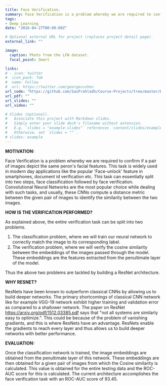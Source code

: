 ```yaml
---
title: Face Verification.
summary: Face Verification is a problem whereby we are required to confirm if a pair of images depict the same peron's facial features. This task is widely used in modern day applications like the popular 'Face-unlock' feature in smartphones, document id verification etc. This task can essentially split into two steps, face classification followed by face verification. Convolutional Neural Networks are the most popular choice while dealing with such tasks, hence ResNet-18 is the chosen architecture here.
tags:
- Deep Learning
date: "2016-04-27T00:00:00Z"

# Optional external URL for project (replaces project detail page).
external_link: ""

image:
  caption: Photo from the LFW dataset.
  focal_point: Smart

links:
# - icon: twitter
#  icon_pack: fab
#  name: Follow
#  url: https://twitter.com/georgecushen
url_code: "https://github.com/SaiPrahladh/Course-Projects/tree/master/Deep_Learning/FaceVerification"
url_pdf: ""
url_slides: ""
url_video: ""

# Slides (optional).
#   Associate this project with Markdown slides.
#   Simply enter your slide deck's filename without extension.
#   E.g. `slides = "example-slides"` references `content/slides/example-slides.md`.
#   Otherwise, set `slides = ""`.
# slides: example
---
```

**MOTIVATION:**

Face Verification is a problem whereby we are required to confirm if a pair of images depict the same peron's facial features. This task is widely used in modern day applications like the popular 'Face-unlock' feature in smartphones, document id verification etc. This task can essentially split into two steps, face classification followed by face verification. Convolutional Neural Networks are the most popular choice while dealing with such tasks, and usually, these CNNs compute a distance metric between the given pair of images to identify the similarity between the two images.

**HOW IS THE VERIFICATION PERFORMED?**

As explained above, the entire verification task can be split into two problems.
1. The classification problem, where we will train our neural network to correctly match the image to its corresponding label.
2. The verification problem, where we will verify the cosine similarity between the embeddings of the images passed through the model. These embeddings are the features extracted from the penultimate layer of the model.

Thus the above two problems are tackled by building a ResNet architecture.

**WHY RESNET?**

ResNets have been known to outperform classical CNNs by allowing us to build deeper networks. The primary shortcomings of classical CNN network like for example VGG-19 network exhibit higher training and validation error as compared to a shallower network. The paper on ResNet https://arxiv.org/pdf/1512.03385.pdf says that "not all systems are similarly easy to optimize.". This could be because of the problem of vanishing gradients, and this is where ResNets have an advantage. ResNets enable the gradients to reach every layer and thus allows us to build deeper networks with better performance.

**EVALUATION:**

Once the classification network is trained, the image embeddings are obtained from the penultimate layer of this network. These embeddings are then obtained for a given pair of images from which the Cosine similarity is calculated. This value is obtained for the entire testing data and the ROC-AUC score for this is calculated. The current architecture accomplishes the face verification task with an ROC-AUC score of 93.45.
